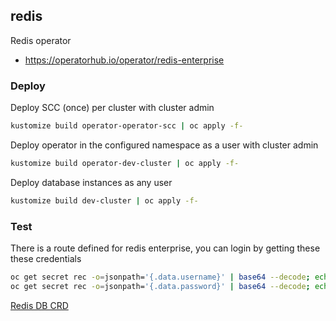 ## redis

Redis operator

- https://operatorhub.io/operator/redis-enterprise

### Deploy

Deploy SCC (once) per cluster with cluster admin
```bash
kustomize build operator-operator-scc | oc apply -f-
```

Deploy operator in the configured namespace as a user with cluster admin
```bash
kustomize build operator-dev-cluster | oc apply -f-
```

Deploy database instances as any user
```bash
kustomize build dev-cluster | oc apply -f-
```

### Test

There is a route defined for redis enterprise, you can login by getting these these credentials
```bash
oc get secret rec -o=jsonpath='{.data.username}' | base64 --decode; echo
oc get secret rec -o=jsonpath='{.data.password}' | base64 --decode; echo
```


[Redis DB CRD](https://github.com/RedisLabs/redis-enterprise-k8s-docs/blob/master/redis_enterprise_database_api.md#redisenterprisedatabasespec)